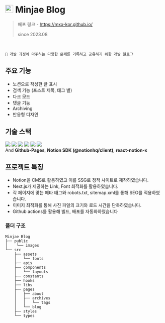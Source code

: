 # <img width="25px" height="25px" src="https://github.com/mxx-kor/mxx-kor.github.io/assets/82329983/dc78ac28-9a42-4fea-b1f1-4975f16fc451" alt="minjae blog logo"/> Minjae Blog

> 배포 링크 - https://mxx-kor.github.io/
>
> since 2023.08

<br />

```
🧐 개발 과정에 마주하는 다양한 문제를 기록하고 공유하기 위한 개발 블로그
```

## 주요 기능

- 노션으로 작성한 글 표시
- 검색 기능 (포스트 제목, 태그 별)
- 다크 모드
- 댓글 기능
- Archiving
- 반응형 디자인

## 기술 스택

<p>
    <img src="https://img.shields.io/badge/TypeScript-3178C6?style=for-the-badge&logo=TypeScript&logoColor=ffffff"/>
    <img src="https://img.shields.io/badge/Next.js-000000?style=for-the-badge&logo=Next.js&logoColor=white"/>
    <img src="https://img.shields.io/badge/Framer Motion-0055FF?style=for-the-badge&logo=Framer&logoColor=ffffff"/>
    <img src="https://img.shields.io/badge/Tailwind%20CSS-06B6D4?style=for-the-badge&logo=Tailwind%20CSS&logoColor=white"/>
    <img src="https://img.shields.io/badge/Prettier-373338?style=for-the-badge&logo=Prettier&logoColor=ffffff"/>
    <img src="https://img.shields.io/badge/ESLint-4B32C3?style=for-the-badge&logo=ESLint&logoColor=ffffff"/>
    <br/>
    And <strong>Github-Pages</strong>, <strong>Notion SDK (@notionhq/client)</strong>, <strong>react-notion-x</strong>
</p>

## 프로젝트 특징

- Notion을 CMS로 활용하였고 이를 SSG로 정적 사이트로 제작하였습니다.
- Next.js가 제공하는 Link, Font 최적화를 활용하였습니다.
- 각 페이지에 맞는 메타 태그와 robots.txt, sitemap.xml를 통해 SEO를 적용하였습니다.
- 이미지 최적화를 통해 사진 파일의 크기와 로드 시간을 단축하였습니다.
- Github actions를 활용해 빌드, 배포를 자동화하였습니다

### 폴더 구조

```
Minjae Blog
├── public
│    └── images
└── src
    ├── assets
    │   └── fonts
    ├── apis
    ├── components
    │   └── layouts
    ├── constants
    ├── hooks
    ├── libs
    ├── pages
    │   ├── about
    │   ├── archives
    │   │   └── tags
    │   └── blog
    ├── styles
    └── types
```
